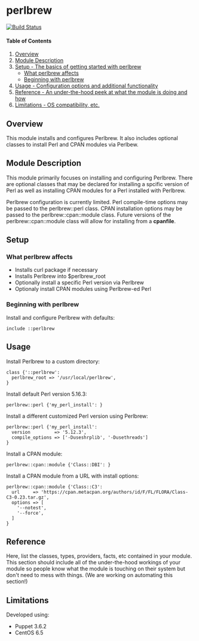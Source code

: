 # perlbrew

[![Build Status](https://travis-ci.org/walkamongus/puppet-perlbrew.svg)](https://travis-ci.org/walkamongus/puppet-perlbrew)

#### Table of Contents

1. [Overview](#overview)
2. [Module Description](#module-description)
3. [Setup - The basics of getting started with perlbrew](#setup)
    * [What perlbrew affects](#what-perlbrew-affects)
    * [Beginning with perlbrew](#beginning-with-perlbrew)
4. [Usage - Configuration options and additional functionality](#usage)
5. [Reference - An under-the-hood peek at what the module is doing and how](#reference)
5. [Limitations - OS compatibility, etc.](#limitations)

## Overview

This module installs and configures Perlbrew.  It also includes optional classes 
to install Perl and CPAN modules via Perlbew.

## Module Description

This module primarily focuses on installing and configuring Perlbrew. There are
optional classes that may be declared for installing a spcific version of Perl
as well as installing CPAN modules for a Perl installed with Perlbrew.

Perlbrew configuration is currently limited. Perl compile-time options may be 
passed to the perlbrew::perl class. CPAN installation options may be 
passed to the perlbrew::cpan::module class. Future versions of the
perlbrew::cpan::module class will allow for installing from a **cpanfile**.

## Setup

### What perlbrew affects

* Installs curl package if necessary
* Installs Perlbrew into $perlbrew_root
* Optionally install a specific Perl version via Perlbrew
* Optionaly install CPAN modules using Perlbrew-ed Perl

### Beginning with perlbrew

Install and configure Perlbrew with defaults:

    include ::perlbrew

## Usage

Install Perlbrew to a custom directory:

    class {'::perlbrew':
      perlbrew_root => '/usr/local/perlbrew',
    }

Install default Perl version 5.16.3:

    perlbrew::perl {'my_perl_install': }

Install a different customized Perl version using Perlbrew:

    perlbrew::perl {'my_perl_install':
      version         => '5.12.3',
      compile_options => ['-Duseshrplib', '-Dusethreads']
    }

Install a CPAN module:

    perlbrew::cpan::module {'Class::DBI': }

Install a CPAN module from a URL with install options:

    perlbrew::cpan::module {'Class::C3':
      url     => 'https://cpan.metacpan.org/authors/id/F/FL/FLORA/Class-C3-0.23.tar.gz',
      options => [
        '--notest',
        '--force',
      ]
    }

## Reference

Here, list the classes, types, providers, facts, etc contained in your module.
This section should include all of the under-the-hood workings of your module so
people know what the module is touching on their system but don't need to mess
with things. (We are working on automating this section!)

## Limitations

Developed using:
* Puppet 3.6.2
* CentOS 6.5 

